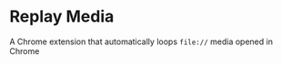 Replay Media
=============
A Chrome extension that automatically loops `file://` media opened in Chrome
